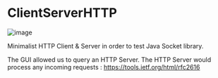 # ClientServerHTTP

![image](https://user-images.githubusercontent.com/31795527/114316688-dcb5ab80-9b04-11eb-9240-2cdd9d9d4dee.png)


Minimalist HTTP Client & Server in order to test Java Socket library.

The GUI allowed us to query an HTTP Server.
The HTTP Server would process any incoming requests : https://tools.ietf.org/html/rfc2616
